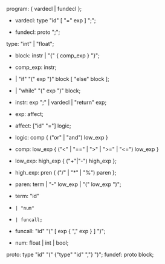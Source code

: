 program: { vardecl | fundecl };

- vardecl: type "id" [ "=" exp ] ";";

- fundecl: proto ";";

type: "int" | "float";
- block: instr | "{" { comp_exp } "}";

- comp_exp: instr;
-   | "if" "(" exp ")" block [ "else" block ];
-   | "while" "(" exp ")" block;

- instr: exp ";" | vardecl | "return" exp;

- exp: affect;
- affect: ["id" "="] logic;
- logic: comp { ("or" | "and") low_exp }
- comp: low_exp { ("<" | "==" | ">" | ">=" | "<=") low_exp }
- low_exp: high_exp { ("+"|"-") high_exp };
- high_exp: pren { ("/" | "*" | "%") paren };
- paren: term | "-" low_exp | "(" low_exp ")";
- term: "id"
-     | "num"
-     | funcall;
- funcall: "id" "(" [ exp { "," exp } ] ")";

- num: float | int | bool;

proto: type "id" "(" {"type" "id" ","} ")";
fundef: proto block;
